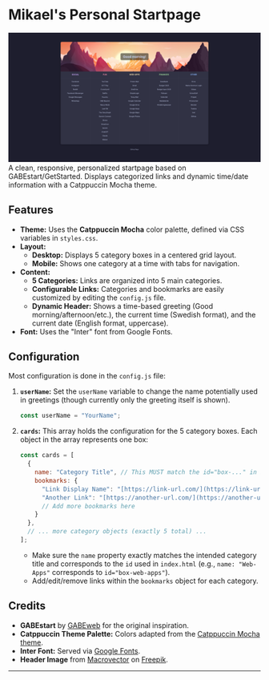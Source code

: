 # Mikael's Personal Startpage

![Screenshot of Homepage](assets//images/startpage-screenshot.png)
A clean, responsive, personalized startpage based on GABEstart/GetStarted. Displays categorized links and dynamic time/date information with a Catppuccin Mocha theme.

## Features

* **Theme:** Uses the **Catppuccin Mocha** color palette, defined via CSS variables in `styles.css`.
* **Layout:**
    * **Desktop:** Displays 5 category boxes in a centered grid layout.
    * **Mobile:** Shows one category at a time with tabs for navigation.
* **Content:**
    * **5 Categories:** Links are organized into 5 main categories.
    * **Configurable Links:** Categories and bookmarks are easily customized by editing the `config.js` file.
    * **Dynamic Header:** Shows a time-based greeting (Good morning/afternoon/etc.), the current time (Swedish format), and the current date (English format, uppercase).
* **Font:** Uses the "Inter" font from Google Fonts.

## Configuration

Most configuration is done in the `config.js` file:

1.  **`userName`:** Set the `userName` variable to change the name potentially used in greetings (though currently only the greeting itself is shown).
    ```javascript
    const userName = "YourName";
    ```
2.  **`cards`:** This array holds the configuration for the 5 category boxes. Each object in the array represents one box:
    ```javascript
    const cards = [
      {
        name: "Category Title", // This MUST match the id="box-..." in index.html (lowercase, hyphens for spaces) and the <h2> text
        bookmarks: {
          "Link Display Name": "[https://link-url.com/](https://link-url.com/)",
          "Another Link": "[https://another-url.com/](https://another-url.com/)"
          // Add more bookmarks here
        }
      },
      // ... more category objects (exactly 5 total) ...
    ];
    ```
    * Make sure the `name` property exactly matches the intended category title and corresponds to the `id` used in `index.html` (e.g., `name: "Web-Apps"` corresponds to `id="box-web-apps"`).
    * Add/edit/remove links within the `bookmarks` object for each category.

## Credits
* **GABEstart** by [GABEweb](https://github.com/gabeweb) for the original inspiration.
* **Catppuccin Theme Palette:** Colors adapted from the [Catppuccin Mocha theme](https://github.com/catppuccin/catppuccin).
* **Inter Font:** Served via [Google Fonts](https://fonts.google.com/specimen/Inter).
* **Header Image** from [Macrovector](https://www.freepik.com/author/macrovector) on [Freepik](https://www.freepik.com/author/macrovector](https://www.freepik.com/free-vector/mountains-landscape-sunset-background-with-lake-sunlit-dark-peaks-flat-vector-illustration_32074591.htm#fromView=search&page=4&position=46&uuid=9f98a3b8-ae59-4051-9f9f-d9d40f5641ad&query=mountain)).
---
